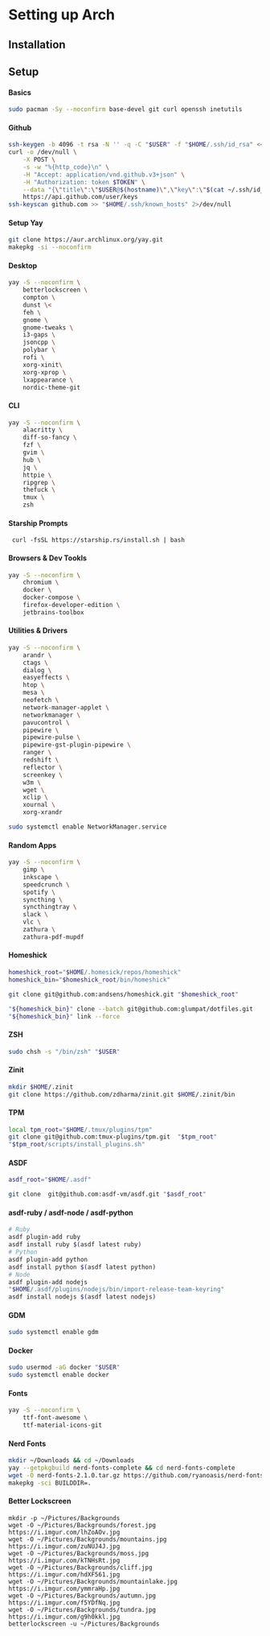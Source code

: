 # Setting up Arch

## Installation

## Setup

#### Basics

```bash
sudo pacman -Sy --noconfirm base-devel git curl openssh inetutils
```

#### Github

```bash
ssh-keygen -b 4096 -t rsa -N '' -q -C "$USER" -f "$HOME/.ssh/id_rsa" <<< $'\ny'
curl -o /dev/null \
    -X POST \
    -s -w "%{http_code}\n" \
    -H "Accept: application/vnd.github.v3+json" \
    -H "Authorization: token $TOKEN" \
    --data "{\"title\":\"$USER@$(hostname)\",\"key\":\"$(cat ~/.ssh/id_rsa.pub)\"}" \
    https://api.github.com/user/keys
ssh-keyscan github.com >> "$HOME/.ssh/known_hosts" 2>/dev/null
```

#### Setup Yay

```bash
git clone https://aur.archlinux.org/yay.git 
makepkg -si --noconfirm 
```

#### Desktop

```bash
yay -S --noconfirm \
    betterlockscreen \
    compton \
    dunst \<
    feh \
    gnome \
    gnome-tweaks \
    i3-gaps \
    jsoncpp \
    polybar \
    rofi \
    xorg-xinit\
    xorg-xprop \
    lxappearance \
    nordic-theme-git 
```
 
#### CLI

```bash
yay -S --noconfirm \
    alacritty \
    diff-so-fancy \
    fzf \
    gvim \
    hub \
    jq \
    httpie \
    ripgrep \
    thefuck \
    tmux \
    zsh
```
 
#### Starship Prompts
 
```
 curl -fsSL https://starship.rs/install.sh | bash
```

#### Browsers & Dev Tookls

```bash
yay -S --noconfirm \
    chromium \
    docker \
    docker-compose \
    firefox-developer-edition \
    jetbrains-toolbox 
```

#### Utilities & Drivers

```bash
yay -S --noconfirm \
    arandr \
    ctags \
    dialog \
    easyeffects \
    htop \
    mesa \
    neofetch \
    network-manager-applet \
    networkmanager \
    pavucontrol \
    pipewire \
    pipewire-pulse \
    pipewire-gst-plugin-pipewire \
    ranger \
    redshift \
    reflector \
    screenkey \
    w3m \
    wget \
    xclip \
    xournal \
    xorg-xrandr 
```

```bash
sudo systemctl enable NetworkManager.service
```

#### Random Apps

```bash
yay -S --noconfirm \
    gimp \
    inkscape \
    speedcrunch \
    spotify \
    syncthing \
    syncthingtray \
    slack \
    vlc \
    zathura \
    zathura-pdf-mupdf 
```

#### Homeshick

```bash
homeshick_root="$HOME/.homesick/repos/homeshick"
homeshick_bin="$homeshick_root/bin/homeshick"

git clone git@github.com:andsens/homeshick.git "$homeshick_root" 

"${homeshick_bin}" clone --batch git@github.com:glumpat/dotfiles.git
"${homeshick_bin}" link --force
```

#### ZSH

```bash
sudo chsh -s "/bin/zsh" "$USER" 
```

#### Zinit

```bash
mkdir $HOME/.zinit
git clone https://github.com/zdharma/zinit.git $HOME/.zinit/bin
```

#### TPM

```bash
local tpm_root="$HOME/.tmux/plugins/tpm"
git clone git@github.com:tmux-plugins/tpm.git  "$tpm_root"
"$tpm_root/scripts/install_plugins.sh"
```

#### ASDF

```bash
asdf_root="$HOME/.asdf"

git clone  git@github.com:asdf-vm/asdf.git "$asdf_root"
```

#### asdf-ruby / asdf-node / asdf-python

```bash
# Ruby
asdf plugin-add ruby
asdf install ruby $(asdf latest ruby)
# Python
asdf plugin-add python
asdf install python $(asdf latest python)
# Node
asdf plugin-add nodejs
"$HOME/.asdf/plugins/nodejs/bin/import-release-team-keyring"
asdf install nodejs $(asdf latest nodejs)
```

#### GDM

```bash
sudo systemctl enable gdm
```

#### Docker

```bash
sudo usermod -aG docker "$USER" 
sudo systemctl enable docker
```


#### Fonts

```bash
yay -S --noconfirm \
    ttf-font-awesome \
    ttf-material-icons-git 
```

#### Nerd Fonts

```bash
mkdir ~/Downloads && cd ~/Downloads
yay --getpkgbuild nerd-fonts-complete && cd nerd-fonts-complete
wget -O nerd-fonts-2.1.0.tar.gz https://github.com/ryanoasis/nerd-fonts/archive/v2.1.0.tar.gz
makepkg -sci BUILDDIR=.
```

#### Better Lockscreen

```
mkdir -p ~/Pictures/Backgrounds
wget -O ~/Pictures/Backgrounds/forest.jpg https://i.imgur.com/lhZoAOv.jpg
wget -O ~/Pictures/Backgrounds/mountains.jpg https://i.imgur.com/zuNUJ4J.jpg
wget -O ~/Pictures/Backgrounds/moss.jpg https://i.imgur.com/kTNHsRt.jpg
wget -O ~/Pictures/Backgrounds/cliff.jpg https://i.imgur.com/hdXF561.jpg
wget -O ~/Pictures/Backgrounds/mountainlake.jpg https://i.imgur.com/ymmraHp.jpg
wget -O ~/Pictures/Backgrounds/autumn.jpg https://i.imgur.com/f5YDfNq.jpg
wget -O ~/Pictures/Backgrounds/tundra.jpg https://i.imgur.com/g9h0kkl.jpg
betterlockscreen -u ~/Pictures/Backgrounds
```
